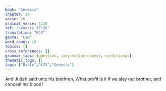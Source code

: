 ```yaml
---
book: "Genesis"
chapter: 37
verse: 26
ordinal_verse: 1110
ref: "Genesis 37:26"
translation: "KJV"
genre: "Law"
word_count: 19
topics: []
cross_references: []
grammar_tags: [question, conjunctive-opener, conditional]
thematic_tags: []
tags: ["Bible","KJV","Genesis"]
---
```

And Judah said unto his brethren, What profit is it if we slay our brother, and conceal his blood?
